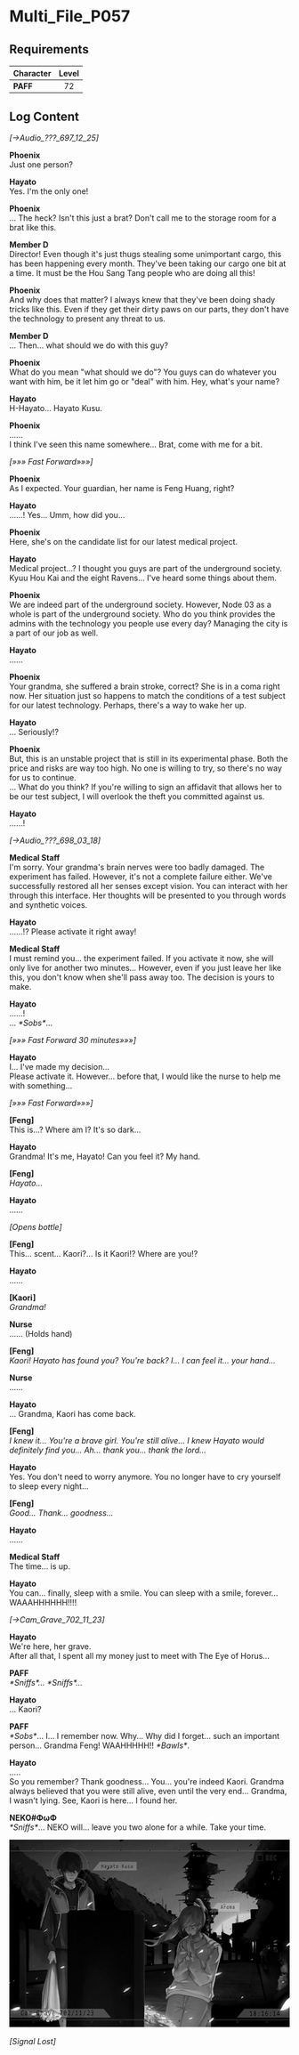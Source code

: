 # Multi_File_P057
## Requirements
|Character|Level|
|---------|:---:|
|**PAFF** | 72  |

## Log Content
*[→Audio\_???\_697\_12\_25]*

**Phoenix**<br>
Just one person?

**Hayato**<br>
Yes. I'm the only one!

**Phoenix**<br>
... The heck? Isn't this just a brat? Don't call me to the storage room for a brat like this.

**Member D**<br>
Director! Even though it's just thugs stealing some unimportant cargo, this has been happening every month. They've been taking our cargo one bit at a time. It must be the Hou Sang Tang people who are doing all this!

**Phoenix**<br>
And why does that matter? I always knew that they've been doing shady tricks like this. Even if they get their dirty paws on our parts, they don't have the technology to present any threat to us.

**Member D**<br>
... Then... what should we do with this guy?

**Phoenix**<br>
What do you mean "what should we do"? You guys can do whatever you want with him, be it let him go or "deal" with him. Hey, what's your name?

**Hayato**<br>
H\-Hayato... Hayato Kusu.

**Phoenix**<br>
......<br>
I think I've seen this name somewhere... Brat, come with me for a bit.

*[»»» Fast Forward»»»]*

**Phoenix**<br>
As I expected. Your guardian, her name is Feng Huang, right?

**Hayato**<br>
......! Yes... Umm, how did you...

**Phoenix**<br>
Here, she's on the candidate list for our latest medical project.

**Hayato**<br>
Medical project...? I thought you guys are part of the underground society. Kyuu Hou Kai and the eight Ravens... I've heard some things about them.

**Phoenix**<br>
We are indeed part of the underground society. However, Node 03 as a whole is part of the underground society. Who do you think provides the admins with the technology you people use every day? Managing the city is a part of our job as well.

**Hayato**<br>
......

**Phoenix**<br>
Your grandma, she suffered a brain stroke, correct? She is in a coma right now. Her situation just so happens to match the conditions of a test subject for our latest technology. Perhaps, there's a way to wake her up.

**Hayato**<br>
... Seriously!?

**Phoenix**<br>
But, this is an unstable project that is still in its experimental phase. Both the price and risks are way too high. No one is willing to try, so there's no way for us to continue.<br>
... What do you think? If you're willing to sign an affidavit that allows her to be our test subject, I will overlook the theft you committed against us.

**Hayato**<br>
......!

*[→Audio\_???\_698\_03\_18]*

**Medical Staff**<br>
I'm sorry. Your grandma's brain nerves were too badly damaged. The experiment has failed. However, it's not a complete failure either. We've successfully restored all her senses except vision. You can interact with her through this interface. Her thoughts will be presented to you through words and synthetic voices.

**Hayato**<br>
......!? Please activate it right away!

**Medical Staff**<br>
I must remind you... the experiment failed. If you activate it now, she will only live for another two minutes... However, even if you just leave her like this, you don't know when she'll pass away too. The decision is yours to make.

**Hayato**<br>
......!<br>
... *\*Sobs\**...

*[»»» Fast Forward 30 minutes»»»]*

**Hayato**<br>
I... I've made my decision...<br>
Please activate it. However... before that, I would like the nurse to help me with something...

*[»»» Fast Forward»»»]*

**[Feng]**<br>
This is...? Where am I? It's so dark...

**Hayato**<br>
Grandma! It's me, Hayato! Can you feel it? My hand.

**[Feng]**<br>
*Hayato...*

**Hayato**<br>
......

*\[Opens bottle\]*

**[Feng]**<br>
This... scent... Kaori?... Is it Kaori!? Where are you!?

**Hayato**<br>
......

**[Kaori]**<br>
*Grandma!*

**Nurse**<br>
...... (Holds hand)

**[Feng]**<br>
*Kaori! Hayato has found you? You're back? I... I can feel it... your hand...*

**Nurse**<br>
......

**Hayato**<br>
... Grandma, Kaori has come back.

**[Feng]**<br>
*I knew it... You're a brave girl. You're still alive... I knew Hayato would definitely find you... Ah... thank you... thank the lord...*

**Hayato**<br>
Yes. You don't need to worry anymore. You no longer have to cry yourself to sleep every night...

**[Feng]**<br>
*Good... Thank... goodness...*

**Hayato**<br>
......

**Medical Staff**<br>
The time... is up.

**Hayato**<br>
You can... finally, sleep with a smile. You can sleep with a smile, forever...  WAAAHHHHHH!!!! 

*[→Cam\_Grave\_702\_11\_23]*

**Hayato**<br>
We're here, her grave.<br>
After all that, I spent all my money just to meet with The Eye of Horus...

**PAFF**<br>
*\*Sniffs\*... \*Sniffs\*...*

**Hayato**<br>
... Kaori?

**PAFF**<br>
*\*Sobs\**... I... I remember now. Why... Why did I forget... such an important person... Grandma Feng! WAAHHHHH!! *\*Bawls\**.

**Hayato**<br>
.....<br>
So you remember? Thank goodness... You... you're indeed Kaori. Grandma always believed that you were still alive, even until the very end... Grandma, I wasn't lying. See, Kaori is here... I found her.

**NEKO#ΦωΦ**<br>
*\*Sniffs\**... NEKO will... leave you two alone for a while. Take your time.

![pos5701.png](./attachments/pos5701.png)

*[Signal Lost]*

